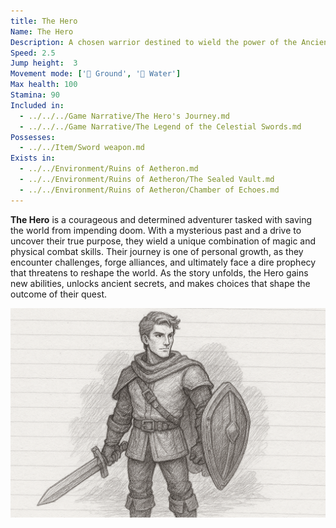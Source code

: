 ```yaml
---
title: The Hero
Name: The Hero
Description: A chosen warrior destined to wield the power of the Ancients and restore balance to Eldoria.
Speed: 2.5
Jump height:  3
Movement mode: ['🏃 Ground', '🌊 Water']
Max health: 100
Stamina: 90
Included in:
  - ../../../Game Narrative/The Hero's Journey.md
  - ../../../Game Narrative/The Legend of the Celestial Swords.md
Possesses:
  - ../../Item/Sword weapon.md
Exists in:
  - ../../Environment/Ruins of Aetheron.md
  - ../../Environment/Ruins of Aetheron/The Sealed Vault.md
  - ../../Environment/Ruins of Aetheron/Chamber of Echoes.md
---
```


**The Hero** is a courageous and determined adventurer tasked with saving the world from impending doom. With a mysterious past and a drive to uncover their true purpose, they wield a unique combination of magic and physical combat skills. Their journey is one of personal growth, as they encounter challenges, forge alliances, and ultimately face a dire prophecy that threatens to reshape the world. As the story unfolds, the Hero gains new abilities, unlocks ancient secrets, and makes choices that shape the outcome of their quest.

<img src="../../../files/hero-sketch.png" width="800"/>